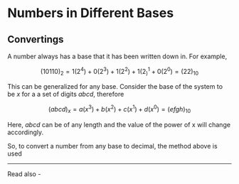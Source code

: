 # Numbers in Different Bases


## Convertings 

A number always has a base that it has been written down in. For example,

$${ (10110)_2 = 1(2^4) + 0(2^3) + 1 (2^2) + 1(2^1_)  + 0(2^0) = (22)_{10}}$$

This can be generalized for any base. Consider the base of the system to be *x* for a a set of digits *abcd*, therefore

$${(abcd)_x = a(x^3) +b(x^2)+c(x^1)+d(x^0) = (efgh)_{10}}$$

Here, *abcd* can be of any length and the value of the power of x will change accordingly.

So, to convert a number from any base to decimal, the method above is used





---
Read also - 